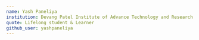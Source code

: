 ```yaml
---
name: Yash Paneliya
institution: Devang Patel Institute of Advance Technology and Research
quote: Lifelong student & Learner
github_user: yashpaneliya
---
```

